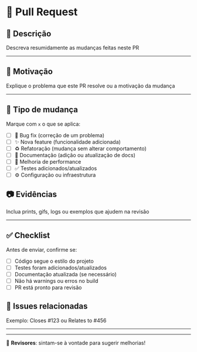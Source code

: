 # 📌 Pull Request

## 📖 Descrição

Descreva resumidamente as mudanças feitas neste PR

--- 

## 🎯 Motivação

Explique o problema que este PR resolve ou a motivação da mudança

--- 

## 🔄 Tipo de mudança
Marque com `x` o que se aplica:

- [ ] 🐛 Bug fix (correção de um problema)
- [ ] ✨ Nova feature (funcionalidade adicionada)
- [ ] ♻️ Refatoração (mudança sem alterar comportamento)
- [ ] 📝 Documentação (adição ou atualização de docs)
- [ ] 🚀 Melhoria de performance
- [ ] ✅ Testes adicionados/atualizados
- [ ] ⚙️ Configuração ou infraestrutura

## 📷 Evidências

Inclua prints, gifs, logs ou exemplos que ajudem na revisão

--- 

## ✅ Checklist
Antes de enviar, confirme se:

- [ ] Código segue o estilo do projeto
- [ ] Testes foram adicionados/atualizados
- [ ] Documentação atualizada (se necessário)
- [ ] Não há warnings ou erros no build
- [ ] PR está pronto para revisão

## 📌 Issues relacionadas

Exemplo: Closes #123 ou Relates to #456

--- 

---
👀 **Revisores**: sintam-se à vontade para sugerir melhorias!